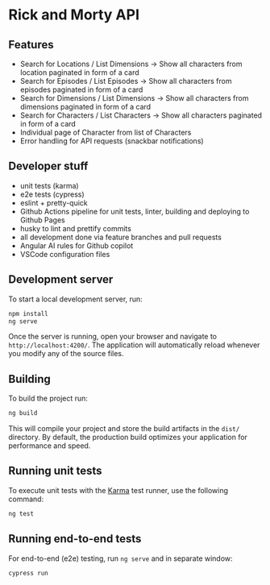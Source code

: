 # Rick and Morty API

## Features

- Search for Locations / List Dimensions -> Show all characters from location paginated in form of a card
- Search for Episodes / List Episodes -> Show all characters from episodes paginated in form of a card
- Search for Dimensions / List Dimensions -> Show all characters from dimensions paginated in form of a card
- Search for Characters / List Characters -> Show all characters paginated in form of a card
- Individual page of Character from list of Characters
- Error handling for API requests (snackbar notifications)

## Developer stuff

- unit tests (karma)
- e2e tests (cypress)
- eslint + pretty-quick
- Github Actions pipeline for unit tests, linter, building and deploying to Github Pages
- husky to lint and prettify commits
- all development done via feature branches and pull requests
- Angular AI rules for Github copilot
- VSCode configuration files

## Development server

To start a local development server, run:

```bash
npm install
ng serve
```

Once the server is running, open your browser and navigate to `http://localhost:4200/`. The application will automatically reload whenever you modify any of the source files.

## Building

To build the project run:

```bash
ng build
```

This will compile your project and store the build artifacts in the `dist/` directory. By default, the production build optimizes your application for performance and speed.

## Running unit tests

To execute unit tests with the [Karma](https://karma-runner.github.io) test runner, use the following command:

```bash
ng test
```

## Running end-to-end tests

For end-to-end (e2e) testing, run `ng serve` and in separate window:

```bash
cypress run
```
